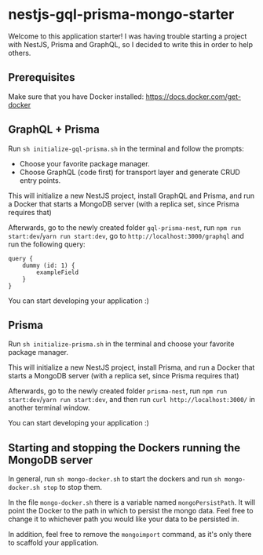 # nestjs-gql-prisma-mongo-starter

Welcome to this application starter! I was having trouble starting a project with NestJS, Prisma and GraphQL, so I decided to write this in order to help others.

## Prerequisites

Make sure that you have Docker installed: https://docs.docker.com/get-docker

## GraphQL + Prisma

Run `sh initialize-gql-prisma.sh` in the terminal and follow the prompts:

- Choose your favorite package manager.
- Choose GraphQL (code first) for transport layer and generate CRUD entry points.

This will initialize a new NestJS project, install GraphQL and Prisma, and run a Docker that starts a MongoDB server (with a replica set, since Prisma requires that)

Afterwards, go to the newly created folder `gql-prisma-nest`, run `npm run start:dev`/`yarn run start:dev`, go to `http://localhost:3000/graphql` and run the following query:

```
query {
	dummy (id: 1) {
		exampleField
  	}
}
```

You can start developing your application :)

## Prisma

Run `sh initialize-prisma.sh` in the terminal and choose your favorite package manager.

This will initialize a new NestJS project, install Prisma, and run a Docker that starts a MongoDB server (with a replica set, since Prisma requires that)

Afterwards, go to the newly created folder `prisma-nest`, run `npm run start:dev`/`yarn run start:dev`, and then run `curl http://localhost:3000/` in another terminal window.

You can start developing your application :)

## Starting and stopping the Dockers running the MongoDB server

In general, run `sh mongo-docker.sh` to start the dockers and run `sh mongo-docker.sh stop` to stop them.

In the file `mongo-docker.sh` there is a variable named `mongoPersistPath`. It will point the Docker to the path in which to persist the mongo data.
Feel free to change it to whichever path you would like your data to be persisted in.

In addition, feel free to remove the `mongoimport` command, as it's only there to scaffold your application.
